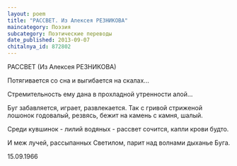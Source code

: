 ```yaml
---
layout: poem
title: "РАССВЕТ. Из Алексея РЕЗНИКОВА"
maincategory: Поэзия
subcategory: Поэтические переводы
date_published: 2013-09-07
chitalnya_id: 872802
---
```




РАССВЕТ
(Из Алексея РЕЗНИКОВА)

Потягивается со сна
и выгибается на скалах...

Стремительность ему дана
в прохладной утренности алой...

Буг забавляется,
играет, развлекается.
Так с гривой стриженой
лошонок годовалый,
резвясь, бежит
на камень с камня,
шалый.

Среди кувшинок -
лилий водяных - 
рассвет сочится,
капли крови будто.

И меж лучей, 
рассыпанных Светилом,
парит над волнами
дыханье Буга.

15.09.1966






